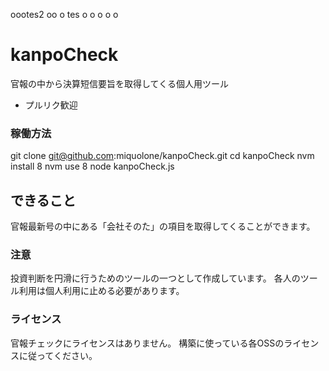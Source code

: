oootes2
oo
o
tes
o
o
o
o
o

# kanpoCheck
官報の中から決算短信要旨を取得してくる個人用ツール


 * プルリク歓迎


### 稼働方法
  git clone git@github.com:miquolone/kanpoCheck.git
  cd kanpoCheck
  nvm install 8
  nvm use 8
  node kanpoCheck.js

## できること
官報最新号の中にある「会社そのた」の項目を取得してくることができます。

### 注意
投資判断を円滑に行うためのツールの一つとして作成しています。
各人のツール利用は個人利用に止める必要があります。


### ライセンス
官報チェックにライセンスはありません。
構築に使っている各OSSのライセンスに従ってください。
